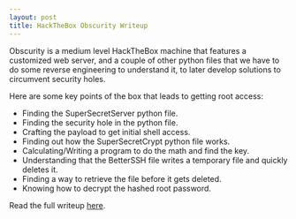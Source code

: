 ```yaml
---
layout: post
title: HackTheBox Obscurity Writeup
---
```


Obscurity is a medium level HackTheBox machine that features a customized web server, and a couple of other python files that we have to do some reverse engineering to understand it, to later develop solutions to circumvent security holes.

Here are some key points of the box that leads to
getting root access:
* Finding the SuperSecretServer python file.
* Finding the security hole in the python file.
* Crafting the payload to get initial shell access.
* Finding out how the SuperSecretCrypt python file works.
* Calculating/Writing a program to do the math and find the key.
* Understanding that the BetterSSH file writes a temporary file and quickly deletes it.
* Finding a way to retrieve the file before it gets deleted.
* Knowing how to decrypt the hashed root password.

Read the full writeup [here](https://securitynoodle.github.io/writeups/HTB-Obscurity.pdf).

